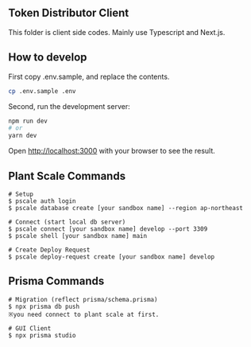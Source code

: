 ## Token Distributor Client

This folder is client side codes.
Mainly use Typescript and Next.js.

## How to develop

First copy .env.sample, and replace the contents.

```bash
cp .env.sample .env
```

Second, run the development server:

```bash
npm run dev
# or
yarn dev
```

Open [http://localhost:3000](http://localhost:3000) with your browser to see the result.

## Plant Scale Commands

```
# Setup
$ pscale auth login
$ pscale database create [your sandbox name] --region ap-northeast

# Connect (start local db server)
$ pscale connect [your sandbox name] develop --port 3309
$ pscale shell [your sandbox name] main

# Create Deploy Request
$ pscale deploy-request create [your sandbox name] develop
```

## Prisma Commands

```
# Migration (reflect prisma/schema.prisma)
$ npx prisma db push
※you need connect to plant scale at first.

# GUI Client
$ npx prisma studio
```
